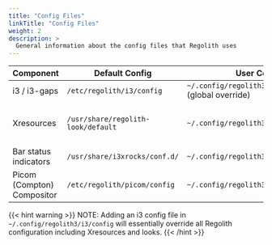 ```yaml
---
title: "Config Files"
linkTitle: "Config Files"
weight: 2
description: >
  General information about the config files that Regolith uses
---
```


| **Component**              | **Default Config**                                               | **User Config**                                                                                                                              | **Notes**                                                                                                       |
| -------------------------- | ---------------------------------------------------------------- | -------------------------------------------------------------------------------------------------------------------------------------------- | --------------------------------------------------------------------------------------------------------------- |
| i3 / i3-gaps                    | `/etc/regolith/i3/config`     | `~/.config/regolith3/i3/config` (global override) | i3 config partials live in `/usr/share/regolith/i3/config.d`                                       |
| Xresources                 | `/usr/share/regolith-look/default`   | `~/.config/regolith3/Xresources` | `~/.Xresources` is also loaded but intended for properties that may also be required in other desktop sessions. |
| Bar status indicators      | `/usr/share/i3xrocks/conf.d/` | `~/.config/regolith3/i3xrocks/conf.d`  | Each block has it's own file. Filename determines ordering.               |
| Picom (Compton) Compositor | `/etc/regolith/picom/config`                                     | `~/.config/regolith3/picom/config`                                                                                                            |     |

{{< hint warning >}}
NOTE: Adding an i3 config file in `~/.config/regolith3/i3/config` will essentially override all Regolith configuration including Xresources and looks.
{{< /hint >}}
